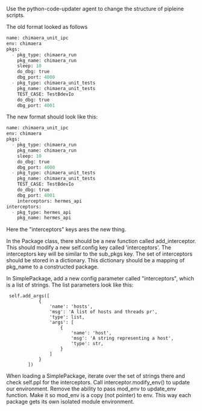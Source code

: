 Use the python-code-updater agent to change the structure of pipleine scripts. 

The old format looked as follows
```python
name: chimaera_unit_ipc
env: chimaera
pkgs:
  - pkg_type: chimaera_run
    pkg_name: chimaera_run
    sleep: 10
    do_dbg: true
    dbg_port: 4000
  - pkg_type: chimaera_unit_tests
    pkg_name: chimaera_unit_tests
    TEST_CASE: TestBdevIo
    do_dbg: true
    dbg_port: 4001
```

The new format should look like this:
```python
name: chimaera_unit_ipc
env: chimaera
pkgs:
  - pkg_type: chimaera_run
    pkg_name: chimaera_run
    sleep: 10
    do_dbg: true
    dbg_port: 4000
  - pkg_type: chimaera_unit_tests
    pkg_name: chimaera_unit_tests
    TEST_CASE: TestBdevIo
    do_dbg: true
    dbg_port: 4001
    interceptors: hermes_api
interceptors:
  - pkg_type: hermes_api
    pkg_name: hermes_api
```

Here the "interceptors" keys ares the new thing. 

In the Package class, there should be a new function called add_interceptor. This should modify a new self.config key called 'interceptors'. The interceptors key will be similar to the sub_pkgs key. The set of interceptors should be stored in a dictionary. This dictionary should be a mapping of pkg_name to a constructed package.

In SimplePackage, add a new config parameter called "interceptors", which is a list of strings. The list parameters look like this:
```
 self.add_args([
            {
                'name': 'hosts',
                'msg': 'A list of hosts and threads pr',
                'type': list,
                'args': [
                    {
                        'name': 'host',
                        'msg': 'A string representing a host',
                        'type': str,
                    }
                ]
            }
        ])
```

When loading a SimplePackage, iterate over the set of strings there and check self.ppl for the interceptors. Call interceptor.modify_env() to update our environment. Remove the ability to pass mod_env to update_env function. Make it so mod_env is a copy (not pointer) to env. This way each package gets its own isolated module environment.